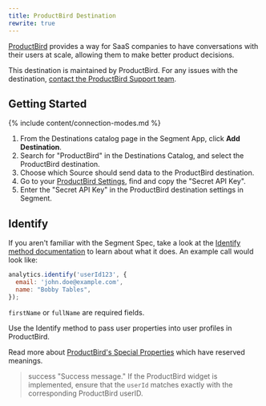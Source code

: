 ```yaml
---
title: ProductBird Destination
rewrite: true
---
```

[ProductBird](https://productbird.io/?utm_source=segmentio&utm_medium=docs&utm_campaign=partners) provides a way for SaaS companies to have conversations with their users at scale, allowing them to make better product decisions.

This destination is maintained by ProductBird. For any issues with the destination, [contact the ProductBird Support team](mailto:harry@getdelighted.co).

## Getting Started

{% include content/connection-modes.md %}

1. From the Destinations catalog page in the Segment App, click **Add Destination**.
2. Search for "ProductBird" in the Destinations Catalog, and select the ProductBird destination.
3. Choose which Source should send data to the ProductBird destination.
4. Go to your [ProductBird Settings](https://app.productbird.io/settings), find and copy the "Secret API Key".
5. Enter the "Secret API Key" in the ProductBird destination settings in Segment.

## Identify

If you aren't familiar with the Segment Spec, take a look at the [Identify method documentation](https://segment.com/docs/connections/spec/identify/) to learn about what it does. An example call would look like:

```js
analytics.identify('userId123', {
  email: 'john.doe@example.com',
  name: "Bobby Tables",
});
```

`firstName` or `fullName` are required fields.

Use the Identify method to pass user properties into user profiles in ProductBird.

Read more about [ProductBird's Special Properties](https://docs.productbird.io/docs/#special-properties) which have reserved meanings.

> success "Success message."
> If the ProductBird widget is implemented, ensure that the `userId` matches exactly with the corresponding ProductBird userID.
